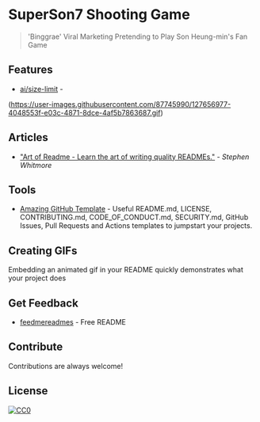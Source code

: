 # SuperSon7 Shooting Game 

> 'Binggrae' Viral Marketing Pretending to Play Son Heung-min's Fan Game
  
## Features

- [ai/size-limit](https://github.com/ai/size-limit#readme) - 

(https://user-images.githubusercontent.com/87745990/127656977-4048553f-e03c-4871-8dce-4af5b7863687.gif)


## Articles

- ["Art of Readme - Learn the art of writing quality READMEs."](https://github.com/noffle/art-of-readme#readme) - *Stephen Whitmore*

## Tools

- [Amazing GitHub Template](https://github.com/dec0dOS/amazing-github-template#readme) - Useful README.md, LICENSE, CONTRIBUTING.md, CODE_OF_CONDUCT.md, SECURITY.md, GitHub Issues, Pull Requests and Actions templates to jumpstart your projects.


## Creating GIFs

Embedding an animated gif in your README quickly demonstrates what your project does 
## Get Feedback

- [feedmereadmes](https://github.com/LappleApple/feedmereadmes#readme) - Free README 

## Contribute

Contributions are always welcome!

## License

[![CC0](https://licensebuttons.net/p/zero/1.0/88x31.png)](https://creativecommons.org/publicdomain/zero/1.0/)
